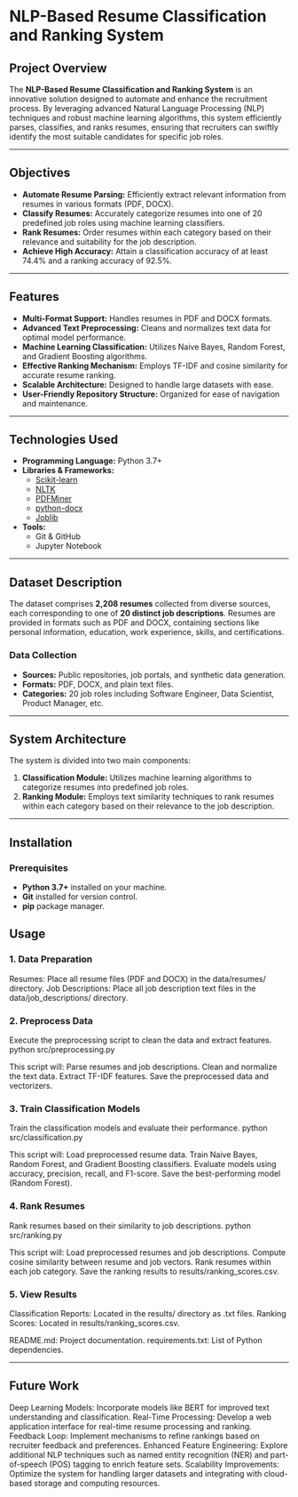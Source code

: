 # NLP-Based Resume Classification and Ranking System

## Project Overview

The **NLP-Based Resume Classification and Ranking System** is an innovative solution designed to automate and enhance the recruitment process. By leveraging advanced Natural Language Processing (NLP) techniques and robust machine learning algorithms, this system efficiently parses, classifies, and ranks resumes, ensuring that recruiters can swiftly identify the most suitable candidates for specific job roles.

---

## Objectives

- **Automate Resume Parsing:** Efficiently extract relevant information from resumes in various formats (PDF, DOCX).
- **Classify Resumes:** Accurately categorize resumes into one of 20 predefined job roles using machine learning classifiers.
- **Rank Resumes:** Order resumes within each category based on their relevance and suitability for the job description.
- **Achieve High Accuracy:** Attain a classification accuracy of at least 74.4% and a ranking accuracy of 92.5%.

---

## Features

- **Multi-Format Support:** Handles resumes in PDF and DOCX formats.
- **Advanced Text Preprocessing:** Cleans and normalizes text data for optimal model performance.
- **Machine Learning Classification:** Utilizes Naive Bayes, Random Forest, and Gradient Boosting algorithms.
- **Effective Ranking Mechanism:** Employs TF-IDF and cosine similarity for accurate resume ranking.
- **Scalable Architecture:** Designed to handle large datasets with ease.
- **User-Friendly Repository Structure:** Organized for ease of navigation and maintenance.

---

## Technologies Used

- **Programming Language:** Python 3.7+
- **Libraries & Frameworks:**
  - [Scikit-learn](https://scikit-learn.org/)
  - [NLTK](https://www.nltk.org/)
  - [PDFMiner](https://github.com/pdfminer/pdfminer.six)
  - [python-docx](https://python-docx.readthedocs.io/)
  - [Joblib](https://joblib.readthedocs.io/)
- **Tools:**
  - Git & GitHub
  - Jupyter Notebook

---

## Dataset Description

The dataset comprises **2,208 resumes** collected from diverse sources, each corresponding to one of **20 distinct job descriptions**. Resumes are provided in formats such as PDF and DOCX, containing sections like personal information, education, work experience, skills, and certifications.

### Data Collection

- **Sources:** Public repositories, job portals, and synthetic data generation.
- **Formats:** PDF, DOCX, and plain text files.
- **Categories:** 20 job roles including Software Engineer, Data Scientist, Product Manager, etc.

---

## System Architecture

The system is divided into two main components:

1. **Classification Module:** Utilizes machine learning algorithms to categorize resumes into predefined job roles.
2. **Ranking Module:** Employs text similarity techniques to rank resumes within each category based on their relevance to the job description.

---

## Installation

### Prerequisites

- **Python 3.7+** installed on your machine.
- **Git** installed for version control.
- **pip** package manager.

## Usage

### 1. Data Preparation
Resumes: Place all resume files (PDF and DOCX) in the data/resumes/ directory.
Job Descriptions: Place all job description text files in the data/job_descriptions/ directory.

### 2. Preprocess Data
Execute the preprocessing script to clean the data and extract features.
python src/preprocessing.py

This script will:
Parse resumes and job descriptions.
Clean and normalize the text data.
Extract TF-IDF features.
Save the preprocessed data and vectorizers.

### 3. Train Classification Models
Train the classification models and evaluate their performance.
python src/classification.py

This script will:
Load preprocessed resume data.
Train Naive Bayes, Random Forest, and Gradient Boosting classifiers.
Evaluate models using accuracy, precision, recall, and F1-score.
Save the best-performing model (Random Forest).

### 4. Rank Resumes
Rank resumes based on their similarity to job descriptions.
python src/ranking.py

This script will:
Load preprocessed resumes and job descriptions.
Compute cosine similarity between resume and job vectors.
Rank resumes within each job category.
Save the ranking results to results/ranking_scores.csv.

### 5. View Results
Classification Reports: Located in the results/ directory as .txt files.
Ranking Scores: Located in results/ranking_scores.csv.

README.md: Project documentation.
requirements.txt: List of Python dependencies.

---

## Future Work
Deep Learning Models: Incorporate models like BERT for improved text understanding and classification.
Real-Time Processing: Develop a web application interface for real-time resume processing and ranking.
Feedback Loop: Implement mechanisms to refine rankings based on recruiter feedback and preferences.
Enhanced Feature Engineering: Explore additional NLP techniques such as named entity recognition (NER) and part-of-speech (POS) tagging to enrich feature sets.
Scalability Improvements: Optimize the system for handling larger datasets and integrating with cloud-based storage and computing resources.

